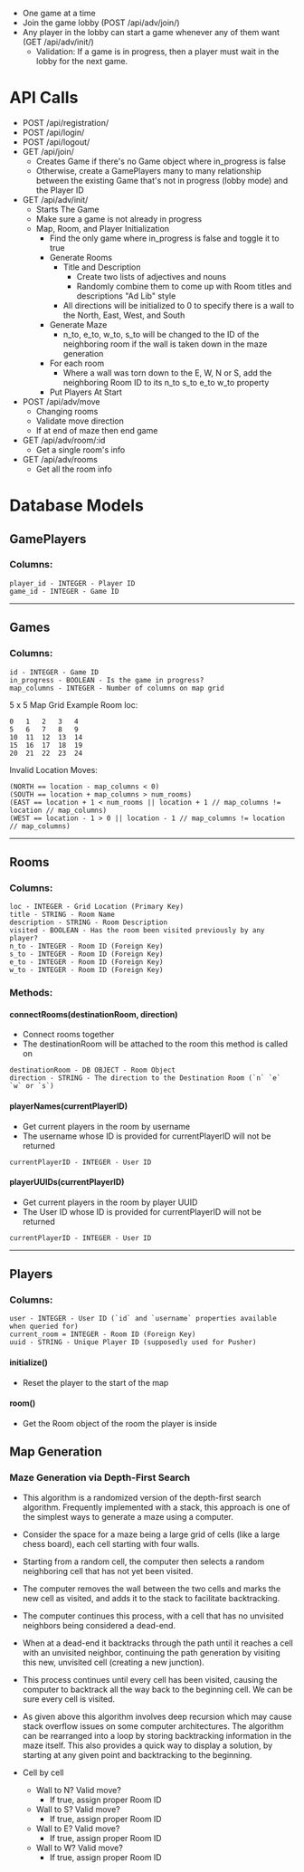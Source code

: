 - One game at a time
- Join the game lobby (POST /api/adv/join/)
- Any player in the lobby can start a game whenever any of them want (GET /api/adv/init/)
    - Validation: If a game is in progress, then a player must wait in the lobby for the next game.



# API Calls
- POST /api/registration/
- POST /api/login/
- POST /api/logout/
- GET /api/join/
    - Creates Game if there's no Game object where in_progress is false
    - Otherwise, create a GamePlayers many to many relationship between the existing Game that's not in progress (lobby mode) and the Player ID
- GET /api/adv/init/
    - Starts The Game
    - Make sure a game is not already in progress
    - Map, Room, and Player Initialization
        - Find the only game where in_progress is false and toggle it to true
        - Generate Rooms
            - Title and Description
                - Create two lists of adjectives and nouns
                - Randomly combine them to come up with Room titles and descriptions "Ad Lib" style
            - All directions will be initialized to 0 to specify there is a wall to the North, East, West, and South
        - Generate Maze
            - n_to, e_to, w_to, s_to will be changed to the ID of the neighboring room if the wall is taken down in the maze generation
        - For each room
            - Where a wall was torn down to the E, W, N or S, add the neighboring Room ID to its n_to s_to e_to w_to property
        - Put Players At Start
- POST /api/adv/move
    - Changing rooms
    - Validate move direction
    - If at end of maze then end game
- GET /api/adv/room/:id
    - Get a single room's info
- GET /api/adv/rooms
    - Get all the room info
    

# Database Models
## GamePlayers
### Columns:
```
player_id - INTEGER - Player ID
game_id - INTEGER - Game ID
```
---
## Games
### Columns:
```
id - INTEGER - Game ID
in_progress - BOOLEAN - Is the game in progress?
map_columns - INTEGER - Number of columns on map grid
```
5 x 5 Map Grid Example Room loc:
```
0   1   2   3   4
5   6   7   8   9
10  11  12  13  14
15  16  17  18  19
20  21  22  23  24
```
Invalid Location Moves:
```
(NORTH == location - map_columns < 0)
(SOUTH == location + map_columns > num_rooms)
(EAST == location + 1 < num_rooms || location + 1 // map_columns != location // map_columns)
(WEST == location - 1 > 0 || location - 1 // map_columns != location // map_columns)
```
---
## Rooms
### Columns:
``` 
loc - INTEGER - Grid Location (Primary Key)
title - STRING - Room Name
description - STRING - Room Description
visited - BOOLEAN - Has the room been visited previously by any player?
n_to - INTEGER - Room ID (Foreign Key)
s_to - INTEGER - Room ID (Foreign Key)
e_to - INTEGER - Room ID (Foreign Key)
w_to - INTEGER - Room ID (Foreign Key)
```
### Methods:
#### connectRooms(destinationRoom, direction)
- Connect rooms together
- The destinationRoom will be attached to the room this method is called on
```
destinationRoom - DB OBJECT - Room Object
direction - STRING - The direction to the Destination Room (`n` `e` `w` or `s`)
```
#### playerNames(currentPlayerID)
- Get current players in the room by username
- The username whose ID is provided for currentPlayerID will not be returned
```
currentPlayerID - INTEGER - User ID
```
#### playerUUIDs(currentPlayerID)
- Get current players in the room by player UUID
- The User ID whose ID is provided for currentPlayerID will not be returned
```
currentPlayerID - INTEGER - User ID
```
---
## Players
### Columns:
```
user - INTEGER - User ID (`id` and `username` properties available when queried for)
current_room = INTEGER - Room ID (Foreign Key)
uuid - STRING - Unique Player ID (supposedly used for Pusher)
```
#### initialize()
- Reset the player to the start of the map
#### room()
- Get the Room object of the room the player is inside

## Map Generation

### Maze Generation via Depth-First Search
- This algorithm is a randomized version of the depth-first search algorithm. Frequently implemented with a stack, this approach is one of the simplest ways to generate a maze using a computer.
- Consider the space for a maze being a large grid of cells (like a large chess board), each cell starting with four walls.
- Starting from a random cell, the computer then selects a random neighboring cell that has not yet been visited.
- The computer removes the wall between the two cells and marks the new cell as visited, and adds it to the stack to facilitate backtracking.
- The computer continues this process, with a cell that has no unvisited neighbors being considered a dead-end.
- When at a dead-end it backtracks through the path until it reaches a cell with an unvisited neighbor, continuing the path generation by visiting this new, unvisited cell (creating a new junction).
- This process continues until every cell has been visited, causing the computer to backtrack all the way back to the beginning cell. We can be sure every cell is visited.
- As given above this algorithm involves deep recursion which may cause stack overflow issues on some computer architectures. The algorithm can be rearranged into a loop by storing backtracking information in the maze itself. This also provides a quick way to display a solution, by starting at any given point and backtracking to the beginning.

- Cell by cell
    - Wall to N? Valid move?
        - If true, assign proper Room ID
    - Wall to S? Valid move?
        - If true, assign proper Room ID
    - Wall to E? Valid move?
        - If true, assign proper Room ID
    - Wall to W? Valid move?
        - If true, assign proper Room ID